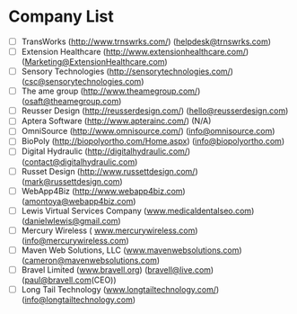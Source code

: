 # Company List
- [ ] TransWorks (http://www.trnswrks.com/) (helpdesk@trnswrks.com)
- [ ] Extension Healthcare (http://www.extensionhealthcare.com/) (Marketing@ExtensionHealthcare.com)
- [ ] Sensory Technologies (http://sensorytechnologies.com/) (csc@sensorytechnologies.com)
- [ ] The ame group (http://www.theamegroup.com/) (osaft@theamegroup.com)
- [ ] Reusser Design (http://reusserdesign.com/) (hello@reusserdesign.com)
- [ ] Aptera Software (http://www.apterainc.com/) (N/A)
- [ ] OmniSource (http://www.omnisource.com/) (info@omnisource.com)
- [ ] BioPoly (http://biopolyortho.com/Home.aspx) (info@biopolyortho.com)
- [ ] Digital Hydraulic (http://digitalhydraulic.com/) (contact@digitalhydraulic.com)
- [ ] Russet Design (http://www.russettdesign.com/) (mark@russettdesign.com)
- [ ] WebApp4Biz (http://www.webapp4biz.com) (amontoya@webapp4biz.com)
- [ ] Lewis Virtual Services Company (www.medicaldentalseo.com) (danielwlewis@gmail.com)
- [ ] Mercury Wireless ( www.mercurywireless.com) (info@mercurywireless.com)
- [ ] Maven Web Solutions, LLC (www.mavenwebsolutions.com) (cameron@mavenwebsolutions.com)
- [ ] Bravel Limited (www.bravell.org) (bravell@live.com) (paul@bravell.com(CEO))
- [ ] Long Tail Technology (www.longtailtechnology.com/) (info@longtailtechnology.com)
